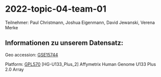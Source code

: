 # 2022-topic-04-team-01

Teilnehmer:
Paul Christmann, Joshua Eigenmann, David Jewanski, Verena Merke


## Informationen zu unserem Datensatz: 

Geo accession: [GSE15744](https://www.ncbi.nlm.nih.gov/geo/query/acc.cgi?acc=GSE15744)

Platform: [GPL570](https://www.ncbi.nlm.nih.gov/geo/query/acc.cgi?acc=GPL570)	[HG-U133_Plus_2] Affymetrix Human Genome U133 Plus 2.0 Array